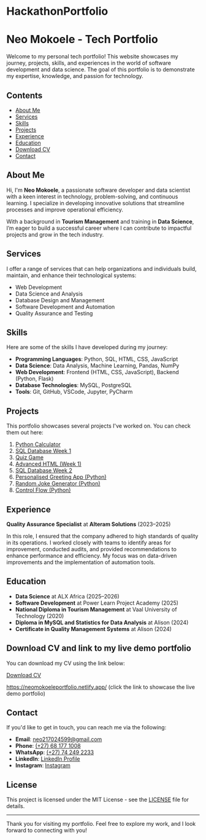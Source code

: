 # HackathonPortfolio
# Neo Mokoele - Tech Portfolio

Welcome to my personal tech portfolio! This website showcases my journey, projects, skills, and experiences in the world of software development and data science. The goal of this portfolio is to demonstrate my expertise, knowledge, and passion for technology.

## Contents

- [About Me](#about-me)
- [Services](#services)
- [Skills](#skills)
- [Projects](#projects)
- [Experience](#experience)
- [Education](#education)
- [Download CV](#download-cv)
- [Contact](#contact)

## About Me

Hi, I'm **Neo Mokoele**, a passionate software developer and data scientist with a keen interest in technology, problem-solving, and continuous learning. I specialize in developing innovative solutions that streamline processes and improve operational efficiency. 

With a background in **Tourism Management** and training in **Data Science**, I’m eager to build a successful career where I can contribute to impactful projects and grow in the tech industry.

## Services

I offer a range of services that can help organizations and individuals build, maintain, and enhance their technological systems:

- Web Development
- Data Science and Analysis
- Database Design and Management
- Software Development and Automation
- Quality Assurance and Testing

## Skills

Here are some of the skills I have developed during my journey:

- **Programming Languages**: Python, SQL, HTML, CSS, JavaScript
- **Data Science**: Data Analysis, Machine Learning, Pandas, NumPy
- **Web Development**: Frontend (HTML, CSS, JavaScript), Backend (Python, Flask)
- **Database Technologies**: MySQL, PostgreSQL
- **Tools**: Git, GitHub, VSCode, Jupyter, PyCharm

## Projects

This portfolio showcases several projects I've worked on. You can check them out here:

1. [Python Calculator](https://github.com/Neo21702/My-calculator.git)
2. [SQL Database Week 1](https://github.com/PLP-Database-Design/wk-1-Neo21702.git)
3. [Quiz Game](https://github.com/Neo21702/-Simple-Quiz-Game-.git)
4. [Advanced HTML (Week 1)](https://github.com/PLP-WebTechnologies/feb-2025-advanced-html-Neo21702.git)
5. [SQL Database Week 2](https://github.com/PLP-Database-Design/wk-2a-Neo21702.git)
6. [Personalised Greeting App (Python)](https://github.com/Neo21702/personalised-greeting-app.git)
7. [Random Joke Generator (Python)](https://github.com/Neo21702/Random-Joke-Generator.git)
8. [Control Flow (Python)](https://github.com/Neo21702/contol_flow.py.git)

## Experience

**Quality Assurance Specialist** at **Alteram Solutions** (2023–2025)

In this role, I ensured that the company adhered to high standards of quality in its operations. I worked closely with teams to identify areas for improvement, conducted audits, and provided recommendations to enhance performance and efficiency. My focus was on data-driven improvements and the implementation of automation tools.

## Education

- **Data Science** at ALX Africa (2025–2026)
- **Software Development** at Power Learn Project Academy (2025)
- **National Diploma in Tourism Management** at Vaal University of Technology (2020)
- **Diploma in MySQL and Statistics for Data Analysis** at Alison (2024)
- **Certificate in Quality Management Systems** at Alison (2024)

## Download CV and link to my live demo portfolio

You can download my CV using the link below:

[Download CV](https://drive.google.com/file/d/1RkksHZthHzWhoCaCxd1NgEntW7HzKyIw/view?usp=drive_link)

https://neomokoeleportfolio.netlify.app/ (click the link to showcase the live demo portfolio)

## Contact

If you'd like to get in touch, you can reach me via the following:

- **Email**: [neo217024599@gmail.com](mailto:neo217024599@gmail.com)
- **Phone**: [(+27) 68 177 1008](tel:+27681771008)
- **WhatsApp**: [(+27) 74 249 2233](https://wa.me/27742492233)
- **LinkedIn**: [LinkedIn Profile](https://www.linkedin.com/in/yourlinkedin)
- **Instagram**: [Instagram](https://www.instagram.com/yourinstagram)

## License

This project is licensed under the MIT License - see the [LICENSE](LICENSE) file for details.

---

Thank you for visiting my portfolio. Feel free to explore my work, and I look forward to connecting with you!
